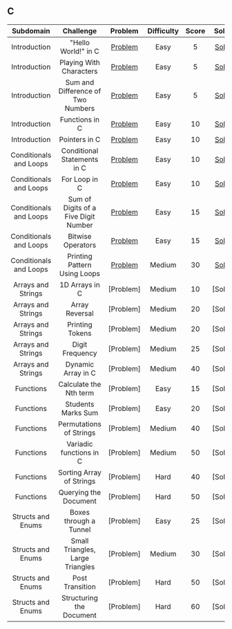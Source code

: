 ## C 


|  Subdomain  |         Challenge         |          Problem          |          Difficulty          |          Score          |          Solution          |
| :---: | :-----------------------: | :-----------------------: | :--------------------------: | :---------------------: | :------------------------: |
| Introduction | "Hello World!" in C | [Problem](https://www.hackerrank.com/challenges/hello-world-c/problem) | Easy | 5 | [Solution](https://github.com/Abdelrhman97/Hackerrank/blob/main/C/01%20-%20introduction/01%20-%20%22Hello%20World!%22%20in%20C.c) |
| Introduction | Playing With Characters | [Problem](https://www.hackerrank.com/challenges/playing-with-characters/problem) | Easy | 5 | [Solution](https://github.com/Abdelrhman97/Hackerrank/blob/main/C/01%20-%20introduction/02%20-%20Playing%20With%20Characters.c) |
| Introduction | Sum and Difference of Two Numbers | [Problem](https://www.hackerrank.com/challenges/sum-numbers-c/problem) | Easy | 5 | [Solution](https://github.com/Abdelrhman97/Hackerrank/blob/main/C/01%20-%20introduction/03%20.%20Sum%20and%20Difference%20of%20Two%20Numbers.c) |
| Introduction | Functions in C | [Problem](https://www.hackerrank.com/challenges/functions-in-c/problem) | Easy | 10 | [Solution](https://github.com/Abdelrhman97/Hackerrank/blob/main/C/01%20-%20introduction/04%20-%20Functions%20in%20C.c) |
| Introduction | Pointers in C | [Problem](https://www.hackerrank.com/challenges/pointer-in-c/problem) | Easy | 10 | [Solution](https://github.com/Abdelrhman97/Hackerrank/blob/main/C/01%20-%20introduction/05%20-%20Pointers%20in%20C.c) |
| Conditionals and Loops | Conditional Statements in C | [Problem](https://www.hackerrank.com/challenges/conditional-statements-in-c/problem) | Easy | 10 | [Solution](https://github.com/Abdelrhman97/Hackerrank/blob/main/C/02%20-%20Conditionals%20and%20Loops/01%20-%20Conditional%20Statements%20in%20C.c) |
| Conditionals and Loops | For Loop in C | [Problem](https://www.hackerrank.com/challenges/for-loop-in-c/problem) | Easy | 10 | [Solution](https://github.com/Abdelrhman97/Hackerrank/blob/main/C/02%20-%20Conditionals%20and%20Loops/02%20-%20For%20Loop%20in%20C.c) |
| Conditionals and Loops | Sum of Digits of a Five Digit Number | [Problem](https://www.hackerrank.com/challenges/sum-of-digits-of-a-five-digit-number/problem) | Easy | 15 | [Solution](https://github.com/Abdelrhman97/Hackerrank/blob/main/C/02%20-%20Conditionals%20and%20Loops/03%20-%20Sum%20of%20Digits%20of%20a%20Five%20Digit%20Number.c) |
| Conditionals and Loops | Bitwise Operators | [Problem](https://www.hackerrank.com/challenges/bitwise-operators-in-c/problem) | Easy | 15 | [Solution](https://github.com/Abdelrhman97/Hackerrank/blob/main/C/02%20-%20Conditionals%20and%20Loops/04%20-%20Bitwise%20Operators.c) |
| Conditionals and Loops | Printing Pattern Using Loops | [Problem](https://www.hackerrank.com/challenges/printing-pattern-2/problem) | Medium | 30 | [Solution](https://github.com/Abdelrhman97/Hackerrank/blob/main/C/02%20-%20Conditionals%20and%20Loops/05%20-%20Printing%20Pattern%20Using%20Loops.c) |
| Arrays and Strings | 1D Arrays in C | [Problem] | Medium | 10 | [Solution] |
| Arrays and Strings | Array Reversal | [Problem] | Medium | 20 | [Solution] |
| Arrays and Strings | Printing Tokens | [Problem] | Medium | 20 | [Solution] |
| Arrays and Strings | Digit Frequency | [Problem] | Medium | 25 | [Solution] |
| Arrays and Strings | Dynamic Array in C | [Problem] | Medium | 40 | [Solution] |
| Functions | Calculate the Nth term | [Problem] | Easy | 15 | [Solution] |
| Functions | Students Marks Sum | [Problem] | Easy | 20 | [Solution] |
| Functions | Permutations of Strings | [Problem] | Medium | 40 | [Solution] |
| Functions | Variadic functions in C | [Problem] | Medium | 50 | [Solution] |
| Functions | Sorting Array of Strings | [Problem] | Hard | 40 | [Solution] |
| Functions | Querying the Document | [Problem] | Hard | 50 | [Solution] |
| Structs and Enums | Boxes through a Tunnel | [Problem] | Easy | 25 | [Solution] |
| Structs and Enums | Small Triangles, Large Triangles | [Problem] | Medium | 30 | [Solution] |
| Structs and Enums | Post Transition | [Problem] | Hard | 50 | [Solution] |
| Structs and Enums | Structuring the Document | [Problem] | Hard | 60 | [Solution] |

